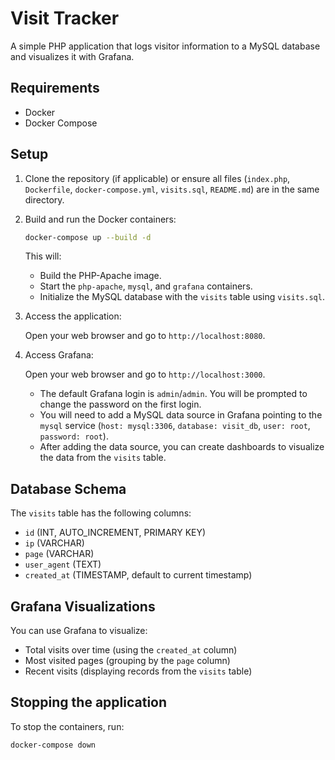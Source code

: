 # Visit Tracker

A simple PHP application that logs visitor information to a MySQL database and visualizes it with Grafana.

## Requirements

- Docker
- Docker Compose

## Setup

1. Clone the repository (if applicable) or ensure all files (`index.php`, `Dockerfile`, `docker-compose.yml`, `visits.sql`, `README.md`) are in the same directory.

2. Build and run the Docker containers:

   ```bash
   docker-compose up --build -d
   ```

   This will:
   - Build the PHP-Apache image.
   - Start the `php-apache`, `mysql`, and `grafana` containers.
   - Initialize the MySQL database with the `visits` table using `visits.sql`.

3. Access the application:

   Open your web browser and go to `http://localhost:8080`.

4. Access Grafana:

   Open your web browser and go to `http://localhost:3000`.
   - The default Grafana login is `admin`/`admin`. You will be prompted to change the password on the first login.
   - You will need to add a MySQL data source in Grafana pointing to the `mysql` service (`host: mysql:3306`, `database: visit_db`, `user: root`, `password: root`).
   - After adding the data source, you can create dashboards to visualize the data from the `visits` table.

## Database Schema

The `visits` table has the following columns:

- `id` (INT, AUTO_INCREMENT, PRIMARY KEY)
- `ip` (VARCHAR)
- `page` (VARCHAR)
- `user_agent` (TEXT)
- `created_at` (TIMESTAMP, default to current timestamp)

## Grafana Visualizations

You can use Grafana to visualize:

- Total visits over time (using the `created_at` column)
- Most visited pages (grouping by the `page` column)
- Recent visits (displaying records from the `visits` table)

## Stopping the application

To stop the containers, run:

```bash
docker-compose down
``` 